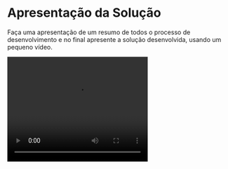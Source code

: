 # Apresentação da Solução

Faça uma apresentação de um resumo de todos o processo de desenvolvimento e no final apresente a solução desenvolvida, usando um pequeno vídeo.

<video width="320" height="240" controls>
  <source src="video_apresentação.mp4" type="video/mp4">
  Seu navegador não suporta vídeos embutidos.
</video>
